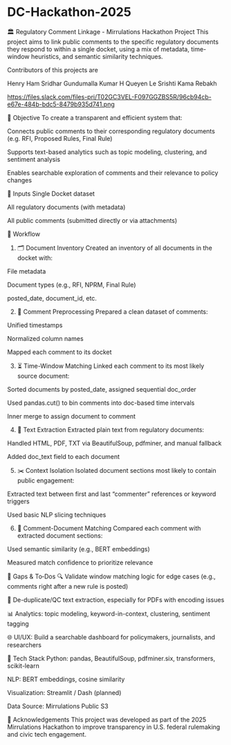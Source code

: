 # DC-Hackathon-2025
🏛️ Regulatory Comment Linkage - Mirrulations Hackathon Project
This project aims to link public comments to the specific regulatory documents they respond to within a single docket, using a mix of metadata, time-window heuristics, and semantic similarity techniques.

Contributors of this projects are

Henry Ham
Sridhar Gundumalla
Kumar H
Queyen Le
Srishti Kama
Rebakh 

https://files.slack.com/files-pri/T02GC3VEL-F097GGZBS5R/96cb94cb-e67e-484b-bdc5-8479b935d741.png

📌 Objective
To create a transparent and efficient system that:

Connects public comments to their corresponding regulatory documents (e.g. RFI, Proposed Rules, Final Rule)

Supports text-based analytics such as topic modeling, clustering, and sentiment analysis

Enables searchable exploration of comments and their relevance to policy changes

📂 Inputs
Single Docket dataset

All regulatory documents (with metadata)

All public comments (submitted directly or via attachments)

🔄 Workflow
1. 🗂️ Document Inventory
Created an inventory of all documents in the docket with:

File metadata

Document types (e.g., RFI, NPRM, Final Rule)

posted_date, document_id, etc.

2. 🧹 Comment Preprocessing
Prepared a clean dataset of comments:

Unified timestamps

Normalized column names

Mapped each comment to its docket

3. ⏳ Time-Window Matching
Linked each comment to its most likely source document:

Sorted documents by posted_date, assigned sequential doc_order

Used pandas.cut() to bin comments into doc-based time intervals

Inner merge to assign document to comment

4. 📄 Text Extraction
Extracted plain text from regulatory documents:

Handled HTML, PDF, TXT via BeautifulSoup, pdfminer, and manual fallback

Added doc_text field to each document

5. ✂️ Context Isolation
Isolated document sections most likely to contain public engagement:

Extracted text between first and last “commenter” references or keyword triggers

Used basic NLP slicing techniques

6. 🧠 Comment-Document Matching
Compared each comment with extracted document sections:

Used semantic similarity (e.g., BERT embeddings)

Measured match confidence to prioritize relevance

🚧 Gaps & To‑Dos
🔍 Validate window matching logic for edge cases (e.g., comments right after a new rule is posted)

🧽 De-duplicate/QC text extraction, especially for PDFs with encoding issues

📊 Analytics: topic modeling, keyword-in-context, clustering, sentiment tagging

🌐 UI/UX: Build a searchable dashboard for policymakers, journalists, and researchers

🧰 Tech Stack
Python: pandas, BeautifulSoup, pdfminer.six, transformers, scikit-learn

NLP: BERT embeddings, cosine similarity

Visualization: Streamlit / Dash (planned)

Data Source: Mirrulations Public S3

🤝 Acknowledgements
This project was developed as part of the 2025 Mirrulations Hackathon to improve transparency in U.S. federal rulemaking and civic tech engagement.
